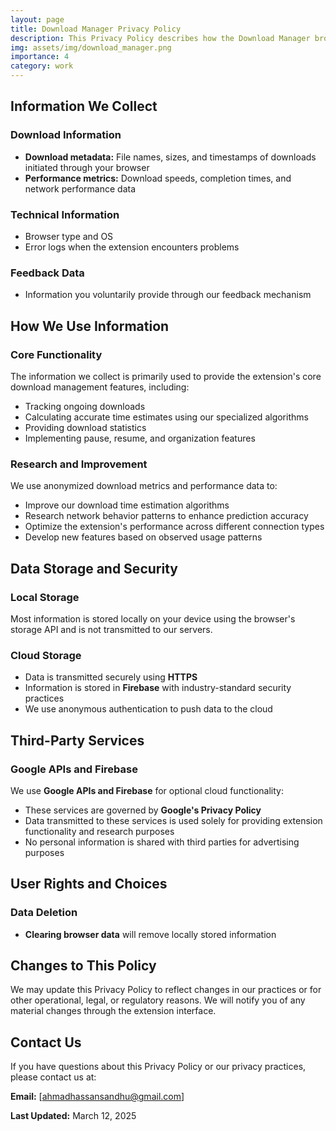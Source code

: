 ```yaml
---
layout: page
title: Download Manager Privacy Policy
description: This Privacy Policy describes how the Download Manager browser extension ("we", "our", or "extension") collects, uses, and shares information about you when you use our browser extension. We are committed to protecting your privacy while providing you with a powerful download management experience.
img: assets/img/download_manager.png
importance: 4
category: work
---  
```


## Information We Collect  

### **Download Information**  
- **Download metadata:** File names, sizes, and timestamps of downloads initiated through your browser  
- **Performance metrics:** Download speeds, completion times, and network performance data

### **Technical Information**  
- Browser type and OS
- Error logs when the extension encounters problems  

### **Feedback Data**  
- Information you voluntarily provide through our feedback mechanism  

## How We Use Information  

### **Core Functionality**  
The information we collect is primarily used to provide the extension's core download management features, including:  
- Tracking ongoing downloads  
- Calculating accurate time estimates using our specialized algorithms  
- Providing download statistics  
- Implementing pause, resume, and organization features  

### **Research and Improvement**  
We use anonymized download metrics and performance data to:  
- Improve our download time estimation algorithms  
- Research network behavior patterns to enhance prediction accuracy  
- Optimize the extension's performance across different connection types  
- Develop new features based on observed usage patterns  

## Data Storage and Security  

### **Local Storage**  
Most information is stored locally on your device using the browser's storage API and is not transmitted to our servers.

### **Cloud Storage**  
- Data is transmitted securely using **HTTPS**  
- Information is stored in **Firebase** with industry-standard security practices  
- We use anonymous authentication to push data to the cloud

## Third-Party Services  

### **Google APIs and Firebase**  
We use **Google APIs and Firebase** for optional cloud functionality:  
- These services are governed by **Google's Privacy Policy**  
- Data transmitted to these services is used solely for providing extension functionality and research purposes 
- No personal information is shared with third parties for advertising purposes  

## User Rights and Choices  

### **Data Deletion**  
- **Clearing browser data** will remove locally stored information  

## Changes to This Policy  
We may update this Privacy Policy to reflect changes in our practices or for other operational, legal, or regulatory reasons. We will notify you of any material changes through the extension interface.  

## Contact Us  
If you have questions about this Privacy Policy or our privacy practices, please contact us at:  

**Email:** [ahmadhassansandhu@gmail.com]  

**Last Updated:** March 12, 2025
